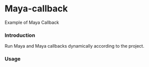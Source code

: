 # Maya-callback
Example of Maya Callback

### Introduction
Run Maya and Maya callbacks dynamically according to the project.

### Usage
